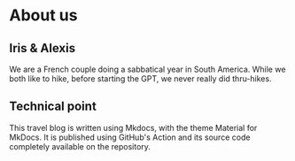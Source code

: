 # About us

## Iris & Alexis

We are a French couple doing a sabbatical year in South America. While we both like to hike, before starting the GPT, we never really did thru-hikes.

## Technical point

This travel blog is written using Mkdocs, with the theme Material for MkDocs.
It is published using GitHub's Action and its source code completely available on the repository.